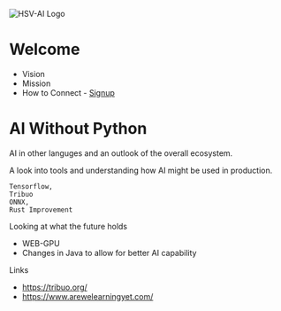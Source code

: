 ![HSV-AI Logo](https://hsv.ai/wp-content/uploads/2022/03/logo_v11_2022.png)

# Welcome

- Vision
- Mission
- How to Connect - [Signup](https://hsv.ai/subscribe)

# AI Without Python

AI in other languges and an outlook of the overall ecosystem. 

A look into tools and understanding how AI might be used in production. 

    Tensorflow,
    Tribuo
    ONNX,
    Rust Improvement
    
Looking at what the future holds
  - WEB-GPU
  - Changes in Java to allow for better AI capability

Links
- https://tribuo.org/
- https://www.arewelearningyet.com/
